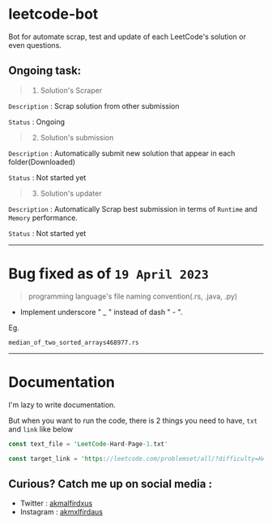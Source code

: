 # leetcode-bot
Bot for automate scrap, test and update of each LeetCode's solution or even questions.


## Ongoing task:

> 1. Solution's Scraper 

`Description` : Scrap solution from other submission

`Status` : Ongoing

> 2. Solution's submission

`Description` : Automatically submit new solution that appear in each folder(Downloaded)

`Status` : Not started yet

> 3. Solution's updater

`Description` : Automatically Scrap best submission in terms of `Runtime` and `Memory` performance. 

`Status` : Not started yet

___

# Bug fixed as of `19 April 2023`

> programming language's file naming convention(.rs, .java, .py)

- Implement underscore " _ " instead of dash " - ". 

Eg.
```
median_of_two_sorted_arrays468977.rs
```
___

# Documentation

I'm lazy to write documentation.

But when you want to run the code, there is 2 things you need to have, `txt` and `link` like below

```rust
const text_file = 'LeetCode-Hard-Page-1.txt'

const target_link = 'https://leetcode.com/problemset/all/?difficulty=HARD&page=1';
```

## Curious? Catch me up on social media :

- Twitter : [akmalfirdxus](https://twitter.com/akmalfirdxus)
- Instagram : [akmxlfirdaus](https://www.instagram.com/akmxlfirdaus/)

